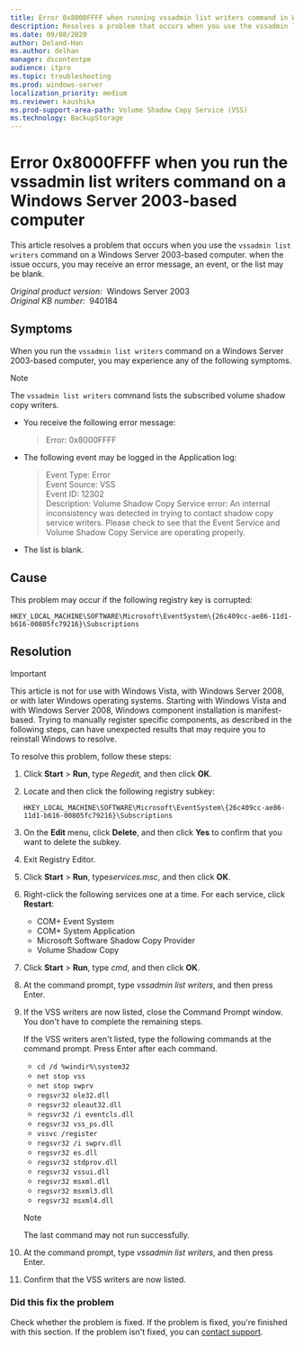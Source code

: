 ```yaml
---
title: Error 0x8000FFFF when running vssadmin list writers command in Windows Server 2003
description: Resolves a problem that occurs when you use the vssadmin list writers command on a Windows Server 2003-based computer. You may receive an error message or the list may be blank.
ms.date: 09/08/2020
author: Deland-Han
ms.author: delhan
manager: dscontentpm
audience: itpro
ms.topic: troubleshooting
ms.prod: windows-server
localization_priority: medium
ms.reviewer: kaushika
ms.prod-support-area-path: Volume Shadow Copy Service (VSS)
ms.technology: BackupStorage 
---
```

# Error 0x8000FFFF when you run the vssadmin list writers command on a Windows Server 2003-based computer

This article resolves a problem that occurs when you use the `vssadmin list writers` command on a Windows Server 2003-based computer. when the issue occurs, you may receive an error message, an event, or the list may be blank.

_Original product version:_ &nbsp;Windows Server 2003  
_Original KB number:_ &nbsp;940184

## Symptoms  

When you run the `vssadmin list writers` command on a Windows Server 2003-based computer, you may experience any of the following symptoms.

> [!NOTE]
> The `vssadmin list writers` command lists the subscribed volume shadow copy writers.

- You receive the following error message:

    > Error: 0x8000FFFF

- The following event may be logged in the Application log:

    > Event Type: Error  
    Event Source: VSS  
    Event ID: 12302  
    Description: Volume Shadow Copy Service error: An internal inconsistency was detected in trying to contact shadow copy service writers. Please check to see that the Event Service and Volume Shadow Copy Service are operating properly.

- The list is blank.

## Cause

This problem may occur if the following registry key is corrupted:

 `HKEY_LOCAL_MACHINE\SOFTWARE\Microsoft\EventSystem\{26c409cc-ae86-11d1-b616-00805fc79216}\Subscriptions`  

## Resolution

> [!IMPORTANT]
> This article is not for use with Windows Vista, with Windows Server 2008, or with later Windows operating systems. Starting with Windows Vista and with Windows Server 2008, Windows component installation is manifest-based. Trying to manually register specific components, as described in the following steps, can have unexpected results that may require you to reinstall Windows to resolve.

To resolve this problem, follow these steps:

1. Click **Start** > **Run**, type *Regedit*, and then click **OK**.
2. Locate and then click the following registry subkey:

    `HKEY_LOCAL_MACHINE\SOFTWARE\Microsoft\EventSystem\{26c409cc-ae86-11d1-b616-00805fc79216}\Subscriptions`  

3. On the **Edit** menu, click **Delete**, and then click **Yes** to confirm that you want to delete the subkey.
4. Exit Registry Editor.
5. Click **Start** > **Run**, type*services.msc*, and then click **OK**.
6. Right-click the following services one at a time. For each service, click **Restart**:
    - COM+ Event System
    - COM+ System Application
    - Microsoft Software Shadow Copy Provider
    - Volume Shadow Copy
7. Click **Start** > **Run**, type *cmd*, and then click **OK**.
8. At the command prompt, type *vssadmin list writers*, and then press Enter.
9. If the VSS writers are now listed, close the Command Prompt window. You don't have to complete the remaining steps.

    If the VSS writers aren't listed, type the following commands at the command prompt. Press Enter after each command.
    - `cd /d %windir%\system32`
    - `net stop vss`
    - `net stop swprv`
    - `regsvr32 ole32.dll`
    - `regsvr32 oleaut32.dll`
    - `regsvr32 /i eventcls.dll`
    - `regsvr32 vss_ps.dll`
    - `vssvc /register`
    - `regsvr32 /i swprv.dll`
    - `regsvr32 es.dll`  
    - `regsvr32 stdprov.dll`
    - `regsvr32 vssui.dll`  
    - `regsvr32 msxml.dll`
    - `regsvr32 msxml3.dll`
    - `regsvr32 msxml4.dll`
    > [!NOTE]
    > The last command may not run successfully.
10. At the command prompt, type *vssadmin list writers*, and then press Enter.
11. Confirm that the VSS writers are now listed.

### Did this fix the problem

Check whether the problem is fixed. If the problem is fixed, you're finished with this section. If the problem isn't fixed, you can [contact support](https://support.microsoft.com/contactus/).
